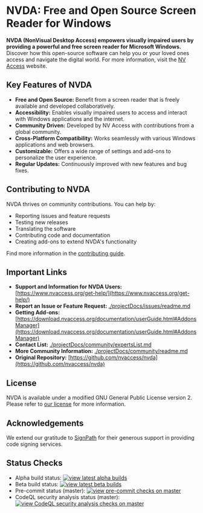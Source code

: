 # NVDA: Free and Open Source Screen Reader for Windows

**NVDA (NonVisual Desktop Access) empowers visually impaired users by providing a powerful and free screen reader for Microsoft Windows.** Discover how this open-source software can help you or your loved ones access and navigate the digital world. For more information, visit the [NV Access](http://www.nvaccess.org/) website.

## Key Features of NVDA

*   **Free and Open Source:** Benefit from a screen reader that is freely available and developed collaboratively.
*   **Accessibility:** Enables visually impaired users to access and interact with Windows applications and the internet.
*   **Community Driven:** Developed by NV Access with contributions from a global community.
*   **Cross-Platform Compatibility:** Works seamlessly with various Windows applications and web browsers.
*   **Customizable:** Offers a wide range of settings and add-ons to personalize the user experience.
*   **Regular Updates:** Continuously improved with new features and bug fixes.

## Contributing to NVDA

NVDA thrives on community contributions. You can help by:

*   Reporting issues and feature requests
*   Testing new releases
*   Translating the software
*   Contributing code and documentation
*   Creating add-ons to extend NVDA's functionality

Find more information in the [contributing guide](./.github/CONTRIBUTING.md).

## Important Links

*   **Support and Information for NVDA Users:** [https://www.nvaccess.org/get-help/](https://www.nvaccess.org/get-help/)
*   **Report an Issue or Feature Request:** [./projectDocs/issues/readme.md](projectDocs/issues/readme.md)
*   **Getting Add-ons:** [https://download.nvaccess.org/documentation/userGuide.html#AddonsManager](https://download.nvaccess.org/documentation/userGuide.html#AddonsManager)
*   **Contact List:** [./projectDocs/community/expertsList.md](projectDocs/community/expertsList.md)
*   **More Community Information:** [./projectDocs/community/readme.md](projectDocs/community/readme.md)
*   **Original Repository:** [https://github.com/nvaccess/nvda](https://github.com/nvaccess/nvda)

## License

NVDA is available under a modified GNU General Public License version 2. Please refer to [our license](./copying.txt) for more information.

## Acknowledgements

We extend our gratitude to [SignPath](https://www.signpath.io/) for their generous support in providing code signing services.

## Status Checks
*   Alpha build status: [![view latest alpha builds](https://github.com/nvaccess/nvda/actions/workflows/testAndPublish.yml/badge.svg?branch=master)](https://github.com/nvaccess/nvda/actions/workflows/testAndPublish.yml?query=branch%3Amaster+event%3Apush)
*   Beta build status: [![view latest beta builds](https://github.com/nvaccess/nvda/actions/workflows/testAndPublish.yml/badge.svg?branch=beta)](https://github.com/nvaccess/nvda/actions/workflows/testAndPublish.yml?query=branch%3Abeta+event%3Apush)
*   Pre-commit status (master): [![view pre-commit checks on master](https://results.pre-commit.ci/badge/github/nvaccess/nvda/master.svg)](https://results.pre-commit.ci/latest/github/nvaccess/nvda/master)
*   CodeQL security analysis status (master): [![view CodeQL security analysis checks on master](https://github.com/nvaccess/nvda/actions/workflows/github-code-scanning/codeql/badge.svg?branch=master)](https://github.com/nvaccess/nvda/actions/workflows/github-code-scanning/codeql?query=branch%3Amaster)